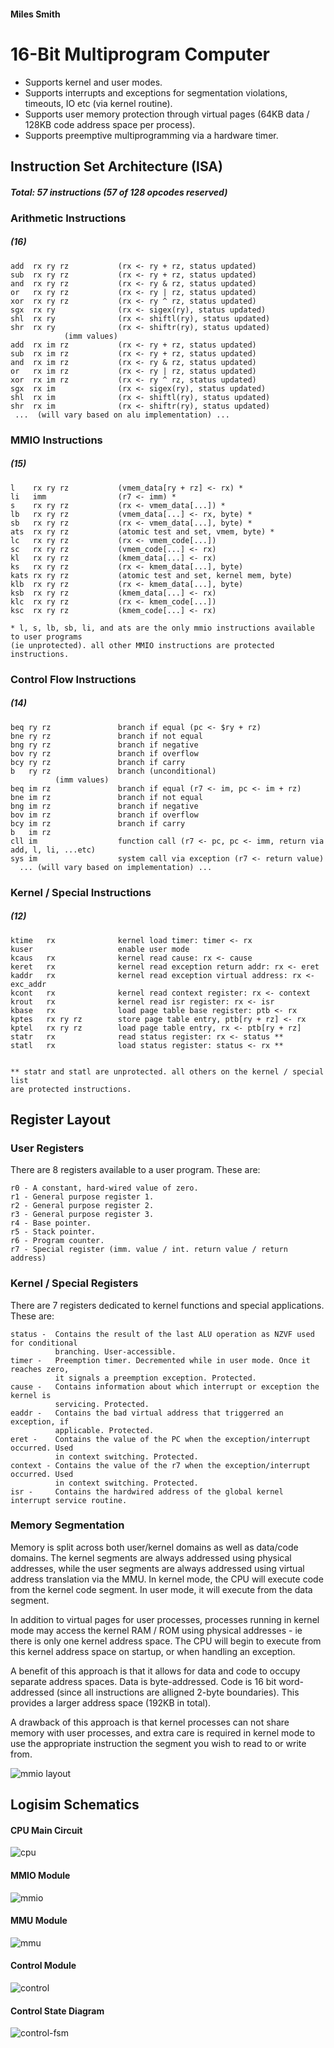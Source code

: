 #### Miles Smith

# 16-Bit Multiprogram Computer
- Supports kernel and user modes.
- Supports interrupts and exceptions for segmentation violations, timeouts, IO etc (via kernel routine).
- Supports user memory protection through virtual pages (64KB data / 128KB code address space per process).
- Supports preemptive multiprogramming via a hardware timer.

## Instruction Set Architecture (ISA)
##### Total: 57 instructions (57 of 128 opcodes reserved)

### Arithmetic Instructions
##### (16)
    add  rx ry rz           (rx <- ry + rz, status updated)
    sub  rx ry rz           (rx <- ry + rz, status updated)
    and  rx ry rz           (rx <- ry & rz, status updated)
    or   rx ry rz           (rx <- ry | rz, status updated)
    xor  rx ry rz           (rx <- ry ^ rz, status updated)
    sgx  rx ry              (rx <- sigex(ry), status updated)
    shl  rx ry              (rx <- shiftl(ry), status updated)
    shr  rx ry              (rx <- shiftr(ry), status updated)
                (imm values)
    add  rx im rz           (rx <- ry + rz, status updated)
    sub  rx im rz           (rx <- ry + rz, status updated)
    and  rx im rz           (rx <- ry & rz, status updated)
    or   rx im rz           (rx <- ry | rz, status updated)
    xor  rx im rz           (rx <- ry ^ rz, status updated)
    sgx  rx im              (rx <- sigex(ry), status updated)
    shl  rx im              (rx <- shiftl(ry), status updated)
    shr  rx im              (rx <- shiftr(ry), status updated)
     ...  (will vary based on alu implementation) ...

### MMIO Instructions
##### (15)
    l    rx ry rz           (vmem_data[ry + rz] <- rx) *
    li   imm                (r7 <- imm) *
    s    rx ry rz           (rx <- vmem_data[...]) *
    lb   rx ry rz           (vmem_data[...] <- rx, byte) *
    sb   rx ry rz           (rx <- vmem_data[...], byte) *
    ats  rx ry rz           (atomic test and set, vmem, byte) *
    lc   rx ry rz           (rx <- vmem_code[...])
    sc   rx ry rz           (vmem_code[...] <- rx)
    kl   rx ry rz           (kmem_data[...] <- rx)
    ks   rx ry rz           (rx <- kmem_data[...], byte)
    kats rx ry rz           (atomic test and set, kernel mem, byte)
    klb  rx ry rz           (rx <- kmem_data[...], byte)
    ksb  rx ry rz           (kmem_data[...] <- rx)
    klc  rx ry rz           (rx <- kmem_code[...])
    ksc  rx ry rz           (kmem_code[...] <- rx)
    
    * l, s, lb, sb, li, and ats are the only mmio instructions available to user programs
    (ie unprotected). all other MMIO instructions are protected instructions.

### Control Flow Instructions
##### (14)
    beq ry rz               branch if equal (pc <- $ry + rz)
    bne ry rz               branch if not equal
    bng ry rz               branch if negative
    bov ry rz               branch if overflow
    bcy ry rz               branch if carry
    b   ry rz               branch (unconditional)
              (imm values)
    beq im rz               branch if equal (r7 <- im, pc <- im + rz)
    bne im rz               branch if not equal
    bng im rz               branch if negative
    bov im rz               branch if overflow
    bcy im rz               branch if carry
    b   im rz
    cll im                  function call (r7 <- pc, pc <- imm, return via add, l, li, ...etc)
    sys im                  system call via exception (r7 <- return value)
      ... (will vary based on implementation) ...

### Kernel / Special Instructions
##### (12)
    ktime   rx              kernel load timer: timer <- rx
    kuser                   enable user mode
    kcaus   rx              kernel read cause: rx <- cause
    keret   rx              kernel read exception return addr: rx <- eret
    kaddr   rx              kernel read exception virtual address: rx <- exc_addr
    kcont   rx              kernel read context register: rx <- context
    krout   rx              kernel read isr register: rx <- isr
    kbase   rx              load page table base register: ptb <- rx
    kptes   rx ry rz        store page table entry, ptb[ry + rz] <- rx
    kptel   rx ry rz        load page table entry, rx <- ptb[ry + rz]
    statr   rx              read status register: rx <- status **
    statl   rx              load status register: status <- rx **
    
    
    ** statr and statl are unprotected. all others on the kernel / special list
    are protected instructions.


## Register Layout
### User Registers
There are 8 registers available to a user program. These are:

    r0 - A constant, hard-wired value of zero.
    r1 - General purpose register 1.
    r2 - General purpose register 2.
    r3 - General purpose register 3.
    r4 - Base pointer.
    r5 - Stack pointer.
    r6 - Program counter.
    r7 - Special register (imm. value / int. return value / return address)


### Kernel / Special Registers
There are 7 registers dedicated to kernel functions and special applications. These are:

    status -  Contains the result of the last ALU operation as NZVF used for conditional 
              branching. User-accessible.
    timer -   Preemption timer. Decremented while in user mode. Once it reaches zero,
              it signals a preemption exception. Protected.
    cause -   Contains information about which interrupt or exception the kernel is 
              servicing. Protected.
    eaddr -   Contains the bad virtual address that triggerred an exception, if 
              applicable. Protected.
    eret -    Contains the value of the PC when the exception/interrupt occurred. Used 
              in context switching. Protected.
    context - Contains the value of the r7 when the exception/interrupt occurred. Used 
              in context switching. Protected.
    isr -     Contains the hardwired address of the global kernel interrupt service routine.
    
### Memory Segmentation

Memory is split across both user/kernel domains as well as data/code domains. The
kernel segments are always addressed using physical addresses, while the user segments
are always addressed using virtual address translation via the MMU. In kernel mode,
the CPU will execute code from the kernel code segment. In user mode, it will execute
from the data segment.

In addition to virtual pages for user processes, processes running in kernel mode may
access the kernel RAM / ROM using physical addresses - ie there is only one kernel
address space. The CPU will begin to execute from this kernel address space on startup,
or when handling an exception.

A benefit of this approach is that it allows for data and code to occupy separate
address spaces. Data is byte-addressed. Code is 16 bit word-addressed (since all
instructions are alligned 2-byte boundaries). This provides a larger address space
(192KB in total).

A drawback of this approach is that kernel processes can not share memory with
user processes, and extra care is required in kernel mode to use the appropriate 
instruction the segment you wish to read to or write from.

![mmio layout](https://raw.githubusercontent.com/mylez/cpu/master/doc/mmio-layout.jpeg)

## Logisim Schematics
#### CPU Main Circuit
![cpu](https://raw.githubusercontent.com/mylez/cpu/master/doc/cpu.png)

#### MMIO Module
![mmio](https://raw.githubusercontent.com/mylez/cpu/master/doc/mmio.png)

#### MMU Module
![mmu](https://raw.githubusercontent.com/mylez/cpu/master/doc/mmu.png)

#### Control Module
![control](https://raw.githubusercontent.com/mylez/cpu/master/doc/control.png)

#### Control State Diagram
![control-fsm](https://raw.githubusercontent.com/mylez/cpu/master/doc/control-fsm.png)

